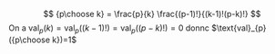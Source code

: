 $$
{p\choose k} = \frac{p}{k} \frac{(p-1)!}{(k-1)!(p-k)!}
$$
On a $\text{val}_{p}(k)=\text{val}_{p}((k-1)!)=\text{val}_{p}((p-k)!)=0$ donnc $\text{val}_{p}({p\choose k})=1$

